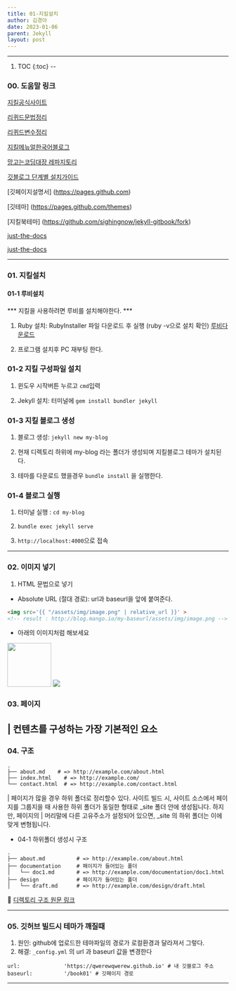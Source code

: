 ```yaml
---
title: 01-지킬설치
author: 김경아
date: 2023-01-06
parent: Jekyll
layout: post
---
```

-----

1. TOC
{:toc}
--

### 00. 도움말 링크

[지킬공식사이트](https://jekyllrb-ko.github.io/)

[리퀴드문법정리](http://shopify.github.io/liquid/)

[리퀴드변수정리](http://jekyllrb-ko.github.io/docs/variables/)

[지킬메뉴얼한국어블로그](https://docs.3rdeyesys.com/etc/etc_jekyll_documentation_theme_page_create_guide.html)

[망고는코딩대장 레파지토리](https://github.com/qwerewqwerew/book01)

[깃블로그 단계별 설치가이드](https://jekyllrb.com/docs/step-by-step/01-setup/)

[깃페이지설명서] (https://pages.github.com)

[깃테마] (https://pages.github.com/themes)

[지킬북테마] (https://github.com/sighingnow/jekyll-gitbook/fork)

[just-the-docs](https://just-the-docs.github.io/just-the-docs/)

[just-the-docs](https://100sang.net/292)

---


### 01. 지킬설치

#### 01-1 루비설치

*** 지킬을 사용하려면 루비를 설치해야한다. ***

1. Ruby 설치: RubyInstaller 파일 다운로드 후 실행
   (ruby -v으로 설치 확인) [루비다운로드](https://rubyinstaller.org/downloads/)

1. 프로그램 설치후 PC 재부팅 한다.

### 01-2 지킬 구성파일 설치

1. 윈도우 시작버튼 누르고 `cmd`입력

1. Jekyll 설치: 터미널에 `gem install bundler jekyll`

### 01-3 지킬 블로그 생성

1. 블로그 생성: `jekyll new my-blog`

1. 현재 디렉토리 하위에 my-blog 라는 폴더가 생성되며 지킬블로그 테마가 설치된다.

1. 테마를 다운로드 했을경우 `bundle install` 을 실행한다.

### 01-4 블로그 실행

1. 터미널 실행 : `cd my-blog`

1. `bundle exec jekyll serve`

5. `http://localhost:4000`으로 접속

---




### 02. 이미지 넣기
1. HTML 문법으로 넣기

  - Absolute URL (절대 경로): url과 baseurl을 앞에 붙여준다.

```html
<img src='{{ "/assets/img/image.png" | relative_url }}' >
<!-- result : http://blog.mango.io/my-baseurl/assets/img/image.png -->
```
+ 아래의 이미지처럼 해보세요

<img src='{{ "/assets/img/dog.jpg" | relative_url }}' style="width:100px">
<img src='{{ "/assets/img/2023-01-06_205.jpg" | relative_url }}'>



### 03. 페이지

| 컨텐츠를 구성하는 가장 기본적인 요소
---

### 04. 구조

```
.
├── about.md    # => http://example.com/about.html
├── index.html    # => http://example.com/
└── contact.html  # => http://example.com/contact.html
```

| 페이지가 많을 경우 하위 폴더로 정리할수 있다.
  사이트 빌드 시, 사이트 소스에서 페이지를 그룹지을 때 사용한 하위 폴더가 동일한 형태로 _site 폴더 안에 생성됩니다.
  하지만, 페이지의 
| 머리말에 다른 고유주소가 설정되어 있으면, _site 의 하위 폴더는 이에 맞게 변형됩니다.

  -  04-1 하위폴더 생성시 구조

```
.
├── about.md          # => http://example.com/about.html
├── documentation     # 페이지가 들어있는 폴더
│   └── doc1.md       # => http://example.com/documentation/doc1.html
├── design            # 페이지가 들어있는 폴더
│   └── draft.md      # => http://example.com/design/draft.html
```
📌 [디렉토리 구조 원문 링크](https://jekyllrb-ko.github.io/docs/structure/)

---


### 05. 깃허브 빌드시 테마가 깨질때

1. 원인: github에 업로드한 테마파일의 경로가 로컬환경과 달라져서 그렇다.
2. 해결: `_config.yml` 의 url 과 baseurl 값을 변경한다

```
url:              'https://qwerewqwerew.github.io' # 내 깃블로그 주소
baseurl:          '/book01' # 깃페이지 경로
```
---
